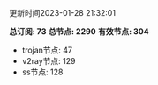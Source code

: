 更新时间2023-01-28 21:32:01

**总订阅: 73**
**总节点: 2290**
**有效节点: 304**
- trojan节点: 47
- v2ray节点: 129
- ss节点: 128
